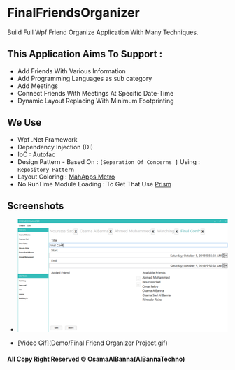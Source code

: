 # FinalFriendsOrganizer

Build Full Wpf Friend Organize Application With Many Techniques.

## This Application Aims To Support : 

* Add Friends With Various Information
* Add Programming Languages as sub category
* Add Meetings
* Connect Friends With Meetings At Specific Date-Time
* Dynamic Layout Replacing With Minimum Footprinting

## We Use

* Wpf .Net Framework
* Dependency Injection (DI)
* IoC : Autofac
* Design Pattern - Based On : `[Separation Of Concerns ]` Using : `Repository Pattern`
* Layout Coloring : [MahApps.Metro](https://mahapps.com/)
* No RunTime Module Loading : To Get That Use [Prism](https://prismlibrary.github.io/docs/)

## Screenshots

* ![Image](Demo/Img.png)

* [Video Gif](Demo/Final Friend Organizer Project.gif)

#### All Copy Right Reserved © OsamaAlBanna(AlBannaTechno)